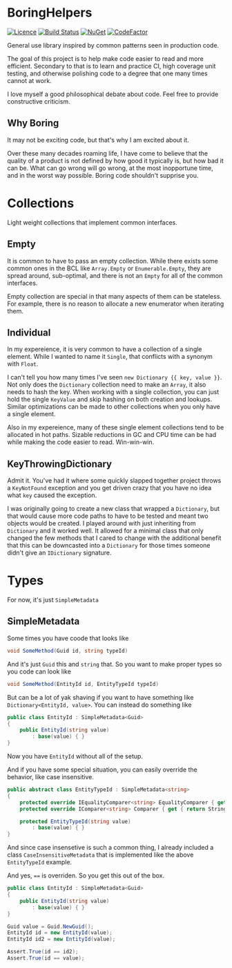 # BoringHelpers
[![Licence](https://img.shields.io/github/license/bcronce/BoringHelpers.svg)](LICENSE)
[![Build Status](https://travis-ci.org/bcronce/BoringHelpers.svg?branch=master)](https://travis-ci.org/bcronce/BoringHelpers)
[![NuGet](https://img.shields.io/nuget/v/BoringHelpers.svg)](https://www.nuget.org/packages/BoringHelpers/)
[![CodeFactor](https://www.codefactor.io/repository/github/bcronce/boringhelpers/badge)](https://www.codefactor.io/repository/github/bcronce/boringhelpers)


General use library inspired by common patterns seen in production code.

The goal of this project is to help make code easier to read and more efficient. Secondary to that is to learn and practice CI, high coverage unit testing, and otherwise polishing code to a degree that one many times cannot at work.

I love myself a good philosophical debate about code. Feel free to provide constructive criticism.

## Why Boring
It may not be exciting code, but that's why I am excited about it.

Over these many decades roaming life, I have come to believe that the quality of a product is not defined by how good it typically is, but how bad it can be. What can go wrong will go wrong, at the most inopportune time, and in the worst way possible. Boring code shouldn't supprise you.

# Collections
Light weight collections that implement common interfaces.
## Empty
It is common to have to pass an empty collection. While there exists some common ones in the BCL like `Array.Empty` or `Enumerable.Empty`, they are spread around, sub-optimal, and there is not an `Empty` for all of the common interfaces.

Empty collection are special in that many aspects of them can be stateless. For example, there is no reason to allocate a new enumerator when iterating them.
## Individual
In my expereience, it is very common to have a collection of a single element. While I wanted to name it `Single`, that conflicts with a synonym with `Float`.

I can't tell you how many times I've seen `new Dictionary {{ key, value }}`. Not only does the `Dictionary` collection need to make an `Array`, it also needs to hash the key. When working with a single collection, you can just hold the single `KeyValue` and skip hashing on both creation and lookups. Similar optimizations can be made to other collections when you only have a single element.

Also in my expereience, many of these single element collections tend to be allocated in hot paths. Sizable reductions in GC and CPU time can be had while making the code easier to read. Win-win-win.
## KeyThrowingDictionary
Admit it. You've had it where some quickly slapped together project throws a `KeyNotFound` exception and you get driven crazy that you have no idea what `key` caused the exception.

I was originally going to create a new class that wrapped a `Dictionary`, but that would cause more code paths to have to be tested and meant two objects would be created. I played around with just inheriting from `Dictionary` and it worked well. It allowed for a minimal class that only changed the few methods that I cared to change with the additional benefit that this can be downcasted into a `Dictionary` for those times someone didn't give an `IDictionary` signature.

# Types
For now, it's just `SimpleMetadata`
## SimpleMetadata
Some times you have coode that looks like
```csharp
void SomeMethod(Guid id, string typeId)
```
And it's just `Guid` this and `string` that. So you want to make proper types so you code can look like
```csharp
void SomeMethod(EntityId id, EntityTypeId typeId)
```
But can be a lot of yak shaving if you want to have something like `Dictionary<EntityId, value>`. You can instead do something like
```csharp
public class EntityId : SimpleMetadata<Guid>
{
    public EntityId(string value)
        : base(value) { }
}
```
Now you have `EntityId` without all of the setup.

And if you have some special situation, you can easily override the behavior, like case insensitive.
```csharp
public abstract class EntityTypeId : SimpleMetadata<string>
{
    protected override IEqualityComparer<string> EqualityComparer { get { return StringComparer.OrdinalIgnoreCase; } }
    protected override IComparer<string> Comparer { get { return StringComparer.OrdinalIgnoreCase; } }

    protected EntityTypeId(string value)
        : base(value) { }
}
```

And since case insensetive is such a common thing, I already included a class `CaseInsensitiveMetadata` that is implemented like the above `EntityTypeId` example.

And yes, `==` is overriden. So you get this out of the box.
```csharp
public class EntityId : SimpleMetadata<Guid>
{
    public EntityId(string value)
        : base(value) { }
}

Guid value = Guid.NewGuid();
EntityId id = new EntityId(value);
EntityId id2 = new EntityId(value);

Assert.True(id == id2);
Assert.True(id == value);
```
